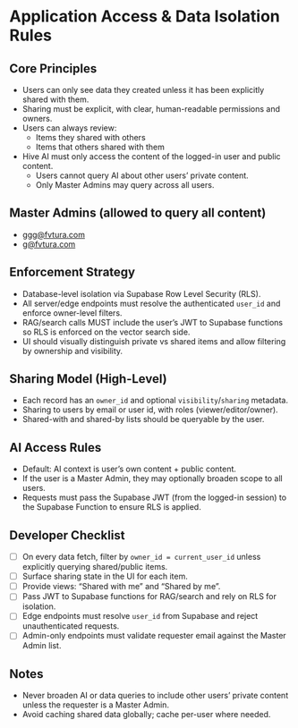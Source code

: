 # Application Access & Data Isolation Rules

## Core Principles

- Users can only see data they created unless it has been explicitly shared with them.
- Sharing must be explicit, with clear, human-readable permissions and owners.
- Users can always review:
  - Items they shared with others
  - Items that others shared with them
- Hive AI must only access the content of the logged-in user and public content.
  - Users cannot query AI about other users’ private content.
  - Only Master Admins may query across all users.

## Master Admins (allowed to query all content)
- ggg@fvtura.com
- g@fvtura.com

## Enforcement Strategy

- Database-level isolation via Supabase Row Level Security (RLS).
- All server/edge endpoints must resolve the authenticated `user_id` and enforce owner-level filters.
- RAG/search calls MUST include the user’s JWT to Supabase functions so RLS is enforced on the vector search side.
- UI should visually distinguish private vs shared items and allow filtering by ownership and visibility.

## Sharing Model (High-Level)

- Each record has an `owner_id` and optional `visibility`/`sharing` metadata.
- Sharing to users by email or user id, with roles (viewer/editor/owner).
- Shared-with and shared-by lists should be queryable by the user.

## AI Access Rules

- Default: AI context is user’s own content + public content.
- If the user is a Master Admin, they may optionally broaden scope to all users.
- Requests must pass the Supabase JWT (from the logged-in session) to the Supabase Function to ensure RLS is applied.

## Developer Checklist

- [ ] On every data fetch, filter by `owner_id = current_user_id` unless explicitly querying shared/public items.
- [ ] Surface sharing state in the UI for each item.
- [ ] Provide views: “Shared with me” and “Shared by me”.
- [ ] Pass JWT to Supabase functions for RAG/search and rely on RLS for isolation.
- [ ] Edge endpoints must resolve `user_id` from Supabase and reject unauthenticated requests.
- [ ] Admin-only endpoints must validate requester email against the Master Admin list.

## Notes

- Never broaden AI or data queries to include other users’ private content unless the requester is a Master Admin.
- Avoid caching shared data globally; cache per-user where needed.
